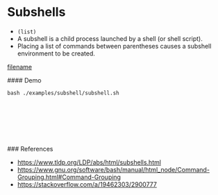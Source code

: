 # Subshells

-  `(list)`
-  A subshell is a child process launched by a shell (or shell script).
-  Placing a list of commands between parentheses causes a subshell environment to be created.


[filename](../../examples/subshell/subshell.sh ':include :type=code bash')

#### Demo
```
bash ./examples/subshell/subshell.sh
```

<br><br><br><br><br>

### References
- https://www.tldp.org/LDP/abs/html/subshells.html
- https://www.gnu.org/software/bash/manual/html_node/Command-Grouping.html#Command-Grouping
- https://stackoverflow.com/a/19462303/2900777